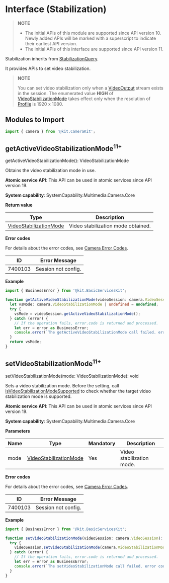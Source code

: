 # Interface (Stabilization)
<!--Kit: Camera Kit-->
<!--Subsystem: Multimedia-->
<!--Owner: @qano-->
<!--SE: @leo_ysl-->
<!--TSE: @xchaosioda-->

> **NOTE**
>
> - The initial APIs of this module are supported since API version 10. Newly added APIs will be marked with a superscript to indicate their earliest API version.
> - The initial APIs of this interface are supported since API version 11.

Stabilization inherits from [StabilizationQuery](arkts-apis-camera-StabilizationQuery.md).

It provides APIs to set video stabilization.

 > **NOTE**
 >
 > You can set video stabilization only when a [VideoOutput](arkts-apis-camera-VideoOutput.md) stream exists in the session.
 > The enumerated value **HIGH** of [VideoStabilizationMode](arkts-apis-camera-e.md#videostabilizationmode) takes effect only when the resolution of [Profile](arkts-apis-camera-i.md#profile) is 1920 x 1080.

## Modules to Import

```ts
import { camera } from '@kit.CameraKit';
```

## getActiveVideoStabilizationMode<sup>11+</sup>

getActiveVideoStabilizationMode(): VideoStabilizationMode

Obtains the video stabilization mode in use.

**Atomic service API**: This API can be used in atomic services since API version 19.

**System capability**: SystemCapability.Multimedia.Camera.Core

**Return value**

| Type       | Description         |
| ---------- |-------------|
| [VideoStabilizationMode](arkts-apis-camera-e.md#videostabilizationmode)    | Video stabilization mode obtained.|

**Error codes**

For details about the error codes, see [Camera Error Codes](errorcode-camera.md).

| ID        | Error Message       |
| --------------- | --------------- |
| 7400103                |  Session not config.                                   |

**Example**

```ts
import { BusinessError } from '@kit.BasicServicesKit';

function getActiveVideoStabilizationMode(videoSession: camera.VideoSession): camera.VideoStabilizationMode | undefined {
  let vsMode: camera.VideoStabilizationMode | undefined = undefined;
  try {
    vsMode = videoSession.getActiveVideoStabilizationMode();
  } catch (error) {
    // If the operation fails, error.code is returned and processed.
    let err = error as BusinessError;
    console.error(`The getActiveVideoStabilizationMode call failed. error code: ${err.code}`);
  }
  return vsMode;
}
```

## setVideoStabilizationMode<sup>11+</sup>

setVideoStabilizationMode(mode: VideoStabilizationMode): void

Sets a video stabilization mode. Before the setting, call [isVideoStabilizationModeSupported](arkts-apis-camera-StabilizationQuery.md#isvideostabilizationmodesupported11) to check whether the target video stabilization mode is supported.

**Atomic service API**: This API can be used in atomic services since API version 19.

**System capability**: SystemCapability.Multimedia.Camera.Core

**Parameters**

| Name     | Type                                             | Mandatory| Description                   |
| -------- | ------------------------------------------------- | ---- | --------------------- |
| mode     | [VideoStabilizationMode](arkts-apis-camera-e.md#videostabilizationmode) | Yes  | Video stabilization mode.  |

**Error codes**

For details about the error codes, see [Camera Error Codes](errorcode-camera.md).

| ID        | Error Message       |
| --------------- | --------------- |
| 7400103                |  Session not config.                                   |

**Example**

```ts
import { BusinessError } from '@kit.BasicServicesKit';

function setVideoStabilizationMode(videoSession: camera.VideoSession): void {
  try {
    videoSession.setVideoStabilizationMode(camera.VideoStabilizationMode.OFF);
  } catch (error) {
    // If the operation fails, error.code is returned and processed.
    let err = error as BusinessError;
    console.error(`The setVideoStabilizationMode call failed. error code: ${err.code}`);
  }
}
```
